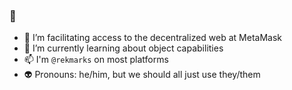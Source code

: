 ### 🐐 

- 🦊 I’m facilitating access to the decentralized web at MetaMask
- 🌱 I’m currently learning about object capabilities
- 📫 I'm `@rekmarks` on most platforms
- 👽 Pronouns: he/him, but we should all just use they/them
